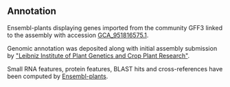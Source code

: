 **Annotation**
----------

Ensembl-plants displaying genes imported from the community GFF3 linked to the assembly with accession [GCA\_951816575.1](http://www.ebi.ac.uk/ena/data/view/GCA_951816575.1).

Genomic annotation was deposited along with initial assembly submission by ["Leibniz Institute of Plant Genetics and Crop Plant Research"](https://www.ipk-gatersleben.de/en/).

Small RNA features, protein features, BLAST hits and cross-references have been
computed by [Ensembl-plants](https://plants.ensembl.org/info/genome/annotation/index.html).
